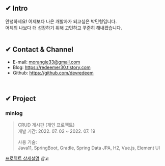 ## ✔ Intro
안녕하세요! 어제보다 나은 개발자가 되고싶은 박민형입니다. <br>
어제의 나보다 더 성장하기 위해 고민하고 꾸준히 해내겠습니다. <br>
<br>
## ✔ Contact & Channel
- E-mail: morangie33@gmail.com<br>
- Blog: https://redeemer30.tistory.com<br>
- Github: https://github.com/devredeem<br>
<br>

## ✔ Project <br>
### minlog <br>
>CRUD 게시판 (개인 프로젝트) <br>
개발 기간: 2022. 07. 02 ~ 2022. 07. 19 <br>
>
>사용 기술: <br>
Java11, SpringBoot, Gradle, Spring Data JPA, H2, Vue.js, Element UI <br>
>
[프로젝트 상세설명](https://github.com/devredeem/minlog-api) 참고
